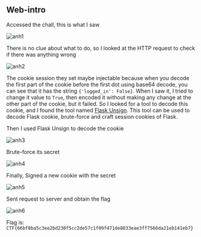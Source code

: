 ## Web-intro

Accessed the chall, this is what I saw

![anh1](https://live.staticflickr.com/65535/51875724377_7fcebe2e7e_z.jpg)

There is no clue about what to do, so I looked at the HTTP request to check if there was anything wrong

![anh2](https://live.staticflickr.com/65535/51876764283_f44e9900ac_z.jpg)

The cookie session they set maybe injectable because when you decode the first part of the cookie before the first dot using base64 decode, you can see that it has the string `{'logged_in': False}`. When I saw it, I tried to change it value to `True`, then encoded it without making any change at the other part of the cookie, but it failed. So I looked for a tool to decode this cookie, and I found the tool named [Flask Unsign](https://pypi.org/project/flask-unsign/). This tool can be used to decode Flask cookie, brute-force and craft session cookies of Flask.

Then I used Flask Unsign to decode the cookie

![anh3](https://live.staticflickr.com/65535/51876688136_33e83fc1e5_z.jpg)

Brute-force its secret

![anh4](https://live.staticflickr.com/65535/51877330140_933bd90fb9_z.jpg)

Finally, Signed a new cookie with the secret

![anh5](https://live.staticflickr.com/65535/51877330135_78a3d793eb_z.jpg)

Sent request to server and obtain the flag

![anh6](https://live.staticflickr.com/65535/51876764248_81a48cb4f7_z.jpg)

Flag is: `CTF{66bf8ba5c3ee2bd230f5cc2de57c1f09f471de8833eae3ff7566da21eb141eb7}`